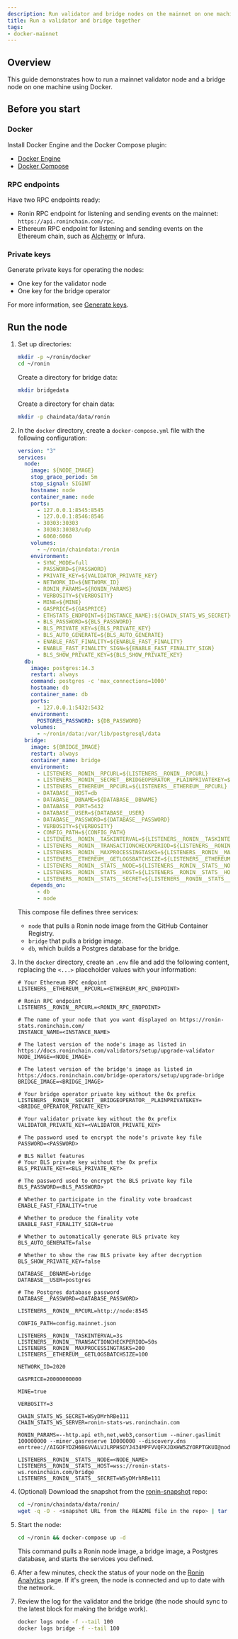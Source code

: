 ```yaml
---
description: Run validator and bridge nodes on the mainnet on one machine using Docker.
title: Run a validator and bridge together
tags:
- docker-mainnet
---
```


## Overview

This guide demonstrates how to run a mainnet validator node and a bridge node on one machine using Docker.

## Before you start

### Docker

Install Docker Engine and the Docker Compose plugin:

* [Docker Engine](https://docs.docker.com/engine/)
* [Docker Compose](https://docs.docker.com/compose/)

### RPC endpoints

Have two RPC endpoints ready:

* Ronin RPC endpoint for listening and sending events on the mainnet: `https://api.roninchain.com/rpc`.
* Ethereum RPC endpoint for listening and sending events on the Ethereum chain, such as [Alchemy](https://www.alchemy.com/overviews/private-rpc-endpoint) or Infura.

### Private keys

Generate private keys for operating the nodes:

* One key for the validator node
* One key for the bridge operator

For more information, see [Generate keys](../generate-keys.md).

## Run the node

1. Set up directories:

   ```bash
   mkdir -p ~/ronin/docker
   cd ~/ronin
   ```

   Create a directory for bridge data:

   ```bash
   mkdir bridgedata
   ```

   Create a directory for chain data:

   ```bash
   mkdir -p chaindata/data/ronin
   ```

2. In the `docker` directory, create a `docker-compose.yml` file with the following configuration:

   ```yaml
   version: "3"
   services:
     node:
       image: ${NODE_IMAGE}
       stop_grace_period: 5m
       stop_signal: SIGINT
       hostname: node
       container_name: node
       ports:
         - 127.0.0.1:8545:8545
         - 127.0.0.1:8546:8546
         - 30303:30303
         - 30303:30303/udp
         - 6060:6060
       volumes:
         - ~/ronin/chaindata:/ronin
       environment:
         - SYNC_MODE=full
         - PASSWORD=${PASSWORD}
         - PRIVATE_KEY=${VALIDATOR_PRIVATE_KEY}
         - NETWORK_ID=${NETWORK_ID}
         - RONIN_PARAMS=${RONIN_PARAMS}
         - VERBOSITY=${VERBOSITY}
         - MINE=${MINE}
         - GASPRICE=${GASPRICE}
         - ETHSTATS_ENDPOINT=${INSTANCE_NAME}:${CHAIN_STATS_WS_SECRET}@${CHAIN_STATS_WS_SERVER}:443
         - BLS_PASSWORD=${BLS_PASSWORD}
         - BLS_PRIVATE_KEY=${BLS_PRIVATE_KEY}
         - BLS_AUTO_GENERATE=${BLS_AUTO_GENERATE}
         - ENABLE_FAST_FINALITY=${ENABLE_FAST_FINALITY}
         - ENABLE_FAST_FINALITY_SIGN=${ENABLE_FAST_FINALITY_SIGN}
         - BLS_SHOW_PRIVATE_KEY=${BLS_SHOW_PRIVATE_KEY}
     db:
       image: postgres:14.3
       restart: always
       command: postgres -c 'max_connections=1000'
       hostname: db
       container_name: db
       ports:
         - 127.0.0.1:5432:5432
       environment:
         POSTGRES_PASSWORD: ${DB_PASSWORD}
       volumes:
         - ~/ronin/data:/var/lib/postgresql/data
     bridge:
       image: ${BRIDGE_IMAGE}
       restart: always
       container_name: bridge
       environment:
         - LISTENERS__RONIN__RPCURL=${LISTENERS__RONIN__RPCURL}
         - LISTENERS__RONIN__SECRET__BRIDGEOPERATOR__PLAINPRIVATEKEY=${LISTENERS__RONIN__SECRET__BRIDGEOPERATOR__PLAINPRIVATEKEY}
         - LISTENERS__ETHEREUM__RPCURL=${LISTENERS__ETHEREUM__RPCURL}
         - DATABASE__HOST=db
         - DATABASE__DBNAME=${DATABASE__DBNAME}
         - DATABASE__PORT=5432
         - DATABASE__USER=${DATABASE__USER}
         - DATABASE__PASSWORD=${DATABASE__PASSWORD}
         - VERBOSITY=${VERBOSITY}
         - CONFIG_PATH=${CONFIG_PATH}
         - LISTENERS__RONIN__TASKINTERVAL=${LISTENERS__RONIN__TASKINTERVAL}
         - LISTENERS__RONIN__TRANSACTIONCHECKPERIOD=${LISTENERS__RONIN__TRANSACTIONCHECKPERIOD}
         - LISTENERS__RONIN__MAXPROCESSINGTASKS=${LISTENERS__RONIN__MAXPROCESSINGTASKS}
         - LISTENERS__ETHEREUM__GETLOGSBATCHSIZE=${LISTENERS__ETHEREUM__GETLOGSBATCHSIZE}
         - LISTENERS__RONIN__STATS__NODE=${LISTENERS__RONIN__STATS__NODE}
         - LISTENERS__RONIN__STATS__HOST=${LISTENERS__RONIN__STATS__HOST}
         - LISTENERS__RONIN__STATS__SECRET=${LISTENERS__RONIN__STATS__SECRET}
       depends_on:
         - db
         - node
   ```

   This compose file defines three services:
     * `node` that pulls a Ronin node image from the GitHub Container Registry.
     * `bridge` that pulls a bridge image.
     * `db`, which builds a Postgres database for the bridge.

3. In the `docker` directory, create an `.env` file and add the following content, replacing the `<...>` placeholder values with your information:

   ```text
   # Your Ethereum RPC endpoint
   LISTENERS__ETHEREUM__RPCURL=<ETHEREUM_RPC_ENDPOINT>

   # Ronin RPC endpoint
   LISTENERS__RONIN__RPCURL=<RONIN_RPC_ENDPOINT>
 
   # The name of your node that you want displayed on https://ronin-stats.roninchain.com/
   INSTANCE_NAME=<INSTANCE_NAME>
 
   # The latest version of the node's image as listed in https://docs.roninchain.com/validators/setup/upgrade-validator
   NODE_IMAGE=<NODE_IMAGE>
 
   # The latest version of the bridge's image as listed in https://docs.roninchain.com/bridge-operators/setup/upgrade-bridge
   BRIDGE_IMAGE=<BRIDGE_IMAGE>
 
   # Your bridge operator private key without the 0x prefix
   LISTENERS__RONIN__SECRET__BRIDGEOPERATOR__PLAINPRIVATEKEY=<BRIDGE_OPERATOR_PRIVATE_KEY>
 
   # Your validator private key without the 0x prefix
   VALIDATOR_PRIVATE_KEY=<VALIDATOR_PRIVATE_KEY>
 
   # The password used to encrypt the node's private key file
   PASSWORD=<PASSWORD>
 
   # BLS Wallet features
   # Your BLS private key without the 0x prefix
   BLS_PRIVATE_KEY=<BLS_PRIVATE_KEY>
 
   # The password used to encrypt the BLS private key file
   BLS_PASSWORD=<BLS_PASSWORD>
 
   # Whether to participate in the finality vote broadcast
   ENABLE_FAST_FINALITY=true
 
   # Whether to produce the finality vote
   ENABLE_FAST_FINALITY_SIGN=true
 
   # Whether to automatically generate BLS private key
   BLS_AUTO_GENERATE=false
 
   # Whether to show the raw BLS private key after decryption
   BLS_SHOW_PRIVATE_KEY=false
 
   DATABASE__DBNAME=bridge
   DATABASE__USER=postgres
 
   # The Postgres database password
   DATABASE__PASSWORD=<DATABASE_PASSWORD>
 
   LISTENERS__RONIN__RPCURL=http://node:8545
 
   CONFIG_PATH=config.mainnet.json
 
   LISTENERS__RONIN__TASKINTERVAL=3s
   LISTENERS__RONIN__TRANSACTIONCHECKPERIOD=50s
   LISTENERS__RONIN__MAXPROCESSINGTASKS=200
   LISTENERS__ETHEREUM__GETLOGSBATCHSIZE=100
 
   NETWORK_ID=2020
 
   GASPRICE=20000000000
 
   MINE=true
 
   VERBOSITY=3
 
   CHAIN_STATS_WS_SECRET=WSyDMrhRBe111
   CHAIN_STATS_WS_SERVER=ronin-stats-ws.roninchain.com
 
   RONIN_PARAMS=--http.api eth,net,web3,consortium --miner.gaslimit 100000000 --miner.gasreserve 10000000 --discovery.dns enrtree://AIGOFYDZH6BGVVALVJLRPHSOYJ434MPFVVQFXJDXHW5ZYORPTGKUI@nodes.roninchain.com
   
   LISTENERS__RONIN__STATS__NODE=<NODE_NAME>
   LISTENERS__RONIN__STATS__HOST=wss://ronin-stats-ws.roninchain.com/bridge
   LISTENERS__RONIN__STATS__SECRET=WSyDMrhRBe111
   ```

5. (Optional) Download the snapshot from the [ronin-snapshot](https://github.com/axieinfinity/ronin-snapshot) repo:

   ```bash
   cd ~/ronin/chaindata/data/ronin/
   wget -q -O - <snapshot URL from the README file in the repo> | tar -I zstd -xvf -
   ```

6. Start the node:

   ```bash
   cd ~/ronin && docker-compose up -d
   ```

   This command pulls a Ronin node image, a bridge image, a Postgres database, and starts the services you defined.
7. After a few minutes, check the status of your node on the [Ronin Analytics](https://ronin-stats.roninchain.com/) page. If it's green, the node is connected and up to date with the network.

8. Review the log for the validator and the bridge (the node should sync to the latest block for making the bridge work).

   ```bash
   docker logs node -f --tail 100
   docker logs bridge -f --tail 100
   ```
